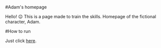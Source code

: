 #Adam's homepage

Hello! 😉
This is a page made to train the skills.
Homepage of the fictional character, Adam.

#How to run

Just click [here](http://spacehiker.github.io/adam-homepage/).
